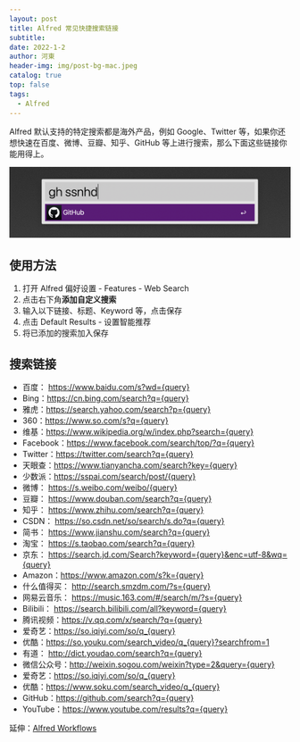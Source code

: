 ```yaml
---
layout: post
title: Alfred 常见快捷搜索链接
subtitle: 
date: 2022-1-2
author: 河東
header-img: img/post-bg-mac.jpeg
catalog: true
top: false
tags:
  - Alfred
---
```


Alfred 默认支持的特定搜索都是海外产品，例如 Google、Twitter 等，如果你还想快速在百度、微博、豆瓣、知乎、GitHub 等上进行搜索，那么下面这些链接你能用得上。

![](/img/alfred/1.png)

## 使用方法

1. 打开 Alfred 偏好设置 - Features - Web Search
2. 点击右下角**添加自定义搜索**
3. 输入以下链接、标题、Keyword 等，点击保存
4. 点击 Default Results - 设置智能推荐
5. 将已添加的搜索加入保存

## 搜索链接

- 百度： <https://www.baidu.com/s?wd={query}>
- Bing：<https://cn.bing.com/search?q={query}>
- 雅虎：<https://search.yahoo.com/search?p={query}>
- 360：<https://www.so.com/s?q={query}>
- 维基：<https://www.wikipedia.org/w/index.php?search={query}>
- Facebook：<https://www.facebook.com/search/top/?q={query}>
- Twitter：<https://twitter.com/search?q={query}>
- 天眼查：<https://www.tianyancha.com/search?key={query}>
- 少数派：<https://sspai.com/search/post/{query}>
- 微博： <https://s.weibo.com/weibo/{query}>
- 豆瓣： <https://www.douban.com/search?q={query}>
- 知乎： <https://www.zhihu.com/search?q={query}>
- CSDN： <https://so.csdn.net/so/search/s.do?q={query}>
- 简书： <https://www.jianshu.com/search?q={query}>
- 淘宝： <https://s.taobao.com/search?q={query}>
- 京东： <https://search.jd.com/Search?keyword={query}&enc=utf-8&wq={query}>
- Amazon：<https://www.amazon.com/s?k={query}>
- 什么值得买： <http://search.smzdm.com/?s={query}>
- 网易云音乐： <https://music.163.com/#/search/m/?s={query}>
- Bilibili： <https://search.bilibili.com/all?keyword={query}>
- 腾讯视频：<https://v.qq.com/x/search/?q={query}>
- 爱奇艺：<https://so.iqiyi.com/so/q_{query}>
- 优酷：<https://so.youku.com/search_video/q_{query}?searchfrom=1>
- 有道： <http://dict.youdao.com/search?q={query}>
- 微信公众号：<http://weixin.sogou.com/weixin?type=2&query={query}>
- 爱奇艺：<https://so.iqiyi.com/so/q_{query}>
- 优酷：<https://www.soku.com/search_video/q_{query}>
- GitHub：<https://github.com/search?q={query}>
- YouTube：<https://www.youtube.com/results?q={query}>

延伸：[Alfred Workflows](https://github.com/ssnhd/alfred)
